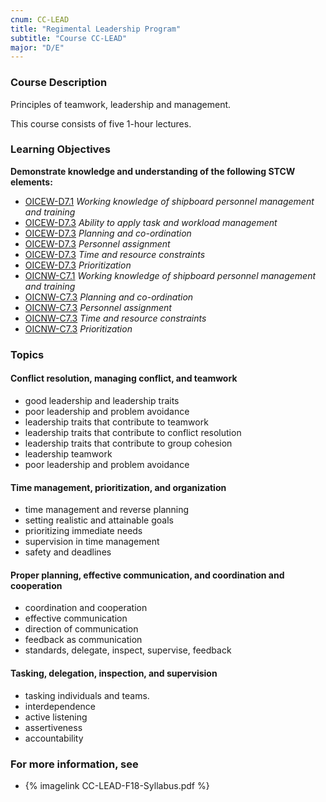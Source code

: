 ```yaml
---
cnum: CC-LEAD
title: "Regimental Leadership Program"
subtitle: "Course CC-LEAD"
major: "D/E"
---
```

### Course Description

Principles of teamwork, leadership and management.

This course consists of five 1-hour lectures.


### Learning Objectives

**Demonstrate knowledge and understanding of the following STCW elements:**

* [OICEW-D7.1]({{site.baseurl}}/tables/31.html#OICEW-D7.1) *Working knowledge of shipboard personnel management and training*
* [OICEW-D7.3]({{site.baseurl}}/tables/31.html#OICEW-D7.3) *Ability to apply task and workload management*
* [OICEW-D7.3]({{site.baseurl}}/tables/31.html#OICEW-D7.3) *Planning and co-ordination*
* [OICEW-D7.3]({{site.baseurl}}/tables/31.html#OICEW-D7.3) *Personnel assignment*
* [OICEW-D7.3]({{site.baseurl}}/tables/31.html#OICEW-D7.3) *Time and resource constraints*
* [OICEW-D7.3]({{site.baseurl}}/tables/31.html#OICEW-D7.3) *Prioritization*
* [OICNW-C7.1]({{site.baseurl}}/tables/21.html#OICNW-C7.1) *Working knowledge of shipboard personnel management and training*
* [OICNW-C7.3]({{site.baseurl}}/tables/21.html#OICNW-C7.3) *Planning and co-ordination*
* [OICNW-C7.3]({{site.baseurl}}/tables/21.html#OICNW-C7.3) *Personnel assignment*
* [OICNW-C7.3]({{site.baseurl}}/tables/21.html#OICNW-C7.3) *Time and resource constraints*
* [OICNW-C7.3]({{site.baseurl}}/tables/21.html#OICNW-C7.3) *Prioritization*


### Topics

#### Conflict resolution, managing conflict, and teamwork

* good leadership and leadership traits
* poor leadership and problem avoidance
* leadership traits that contribute to teamwork
* leadership traits that contribute to conflict resolution
* leadership traits that contribute to group cohesion
* leadership teamwork
* poor leadership and problem avoidance

#### Time management, prioritization, and organization

* time management and reverse planning
* setting realistic and attainable goals
* prioritizing immediate needs
* supervision in time management
* safety and deadlines 

#### Proper planning, effective communication, and coordination and cooperation

* coordination and cooperation
* effective communication 
* direction of communication
* feedback as communication
* standards, delegate, inspect, supervise, feedback


#### Tasking, delegation, inspection, and supervision

* tasking individuals and teams.
* interdependence 
* active listening
* assertiveness
* accountability 



### For more information, see 

* {% imagelink CC-LEAD-F18-Syllabus.pdf %} 



